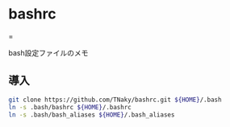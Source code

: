 # bashrc
=

bash設定ファイルのメモ

## 導入

```bash
git clone https://github.com/TNaky/bashrc.git ${HOME}/.bash
ln -s .bash/bashrc ${HOME}/.bashrc
ln -s .bash/bash_aliases ${HOME}/.bash_aliases
```

